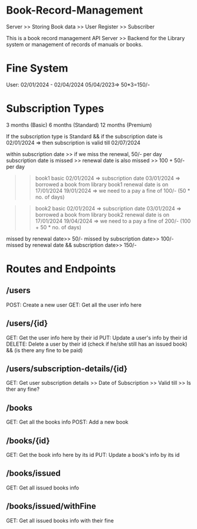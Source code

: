 # Book-Record-Management

 Server >> Storing Book data
        >> User Register 
        >> Subscriber

This is a book record management API Server >> Backend for the Library system or management of records of manuals or books.



# Fine System
User: 02/01/2024 - 02/04/2024
05/04/2023=> 50*3=150/-

# Subscription Types
3 months (Basic)
6 months (Standard)
12 months (Premium)

If the subscription type is Standard && if the subscription date is 02/01/2024
=> then subscription is valid till 02/07/2024

within subscription date >> if we miss the renewal, 50/- per day
subscription date is missed >> renewal date is also missed >> 100 + 50/- per day

>>book1
>>basic
>>02/01/2024 => subscription date
>>03/01/2024 => borrowed a book from library
>>book1 renewal date is on 17/01/2024
>>19/01/2024 => we need to a pay a fine of 100/- (50 * no. of days)

>>book2
>>basic
>>02/01/2024 => subscription date
>>03/01/2024 => borrowed a book from library
>>book2 renewal date is on 17/01/2024
>>19/04/2024 => we need to a pay a fine of 200/- (100 + 50 * no. of days)

missed by renewal date>> 50/-
missed by subscription date>> 100/-
missed by renewal date && subscription date>> 150/-



# Routes and Endpoints

## /users
POST: Create a new user
GET: Get all the user info here

## /users/{id}
GET: Get the user info here by their id
PUT: Update a user's info by their id
DELETE: Delete a user by their id (check if he/she still has an issued book) && (is there any fine to be paid)

## /users/subscription-details/{id}
GET: Get user subscription details
        >> Date of Subscription
        >> Valid till
        >> Is ther any fine?

## /books
GET: Get all the books info
POST:  Add a new book

## /books/{id}
GET: Get the book info here by its id
PUT: Update a book's info by its id

## /books/issued
GET: Get all issued books info

## /books/issued/withFine
GET: Get all issued books info with their fine
